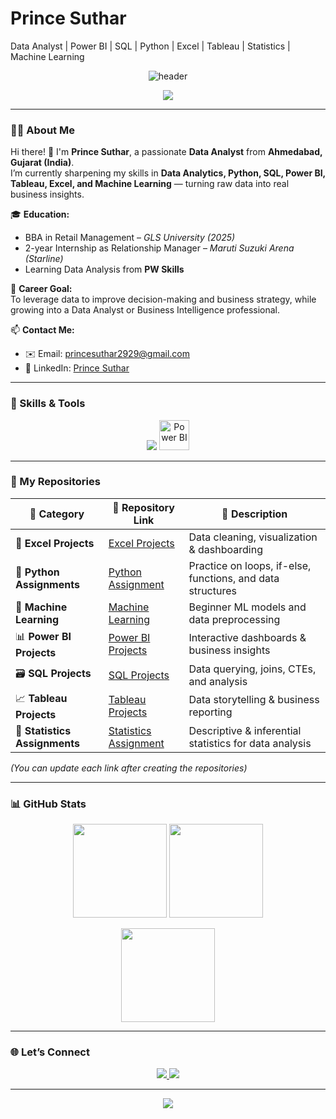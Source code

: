 # Prince Suthar

Data Analyst | Power BI | SQL | Python | Excel | Tableau | Statistics | Machine Learning

<!-- 🌟 Professional GitHub Profile README for Prince Suthar -->

<!-- Header -->
<p align="center">
  <img src="https://capsule-render.vercel.app/api?type=waving&color=0:0066FF,100:00C2CB&height=200&section=header&text=Prince%20Jayantibhai%20Suthar&fontSize=40&fontColor=ffffff&fontAlignY=35" alt="header"/>
</p>

<p align="center">
  <img src="https://readme-typing-svg.herokuapp.com?font=Poppins&weight=600&size=22&duration=3000&pause=1000&color=00C2CB&center=true&vCenter=true&width=700&lines=📊+Aspiring+Data+Analyst;🔍+Transforming+Data+into+Actionable+Insights;🚀+Skilled+in+Python,+Power+BI,+SQL,+and+Excel;🌱+Lifelong+Learner+in+Data+Science" />
</p>

---

### 👨‍💼 About Me  

Hi there! 👋 I'm **Prince Suthar**, a passionate **Data Analyst** from **Ahmedabad, Gujarat (India)**.  
I’m currently sharpening my skills in **Data Analytics, Python, SQL, Power BI, Tableau, Excel, and Machine Learning** — turning raw data into real business insights.  

🎓 **Education:**  
- BBA in Retail Management – *GLS University (2025)*  
- 2-year Internship as Relationship Manager – *Maruti Suzuki Arena (Starline)*   
- Learning Data Analysis from **PW Skills**  

💼 **Career Goal:**  
To leverage data to improve decision-making and business strategy, while growing into a Data Analyst or Business Intelligence professional.

📫 **Contact Me:**  
- ✉️ Email: [princesuthar2929@gmail.com](mailto:princesuthar2929@gmail.com)  
- 💼 LinkedIn: [Prince Suthar](https://www.linkedin.com/in/prince-suthar-72b179371/)  

---

### 🧰 Skills & Tools

<p align="center">
  <img src="https://skillicons.dev/icons?i=python,mysql,pandas,numpy,sklearn,github,git,tableau,excel" />
  <img src="https://img.icons8.com/color/48/power-bi.png" width="48" height="48" alt="Power BI" />
</p>

---

### 📂 My Repositories  

| 📁 Category | 🔗 Repository Link | 📝 Description |
|--------------|-------------------|----------------|
| 🧮 **Excel Projects** | [Excel Projects](#) | Data cleaning, visualization & dashboarding |
| 🐍 **Python Assignments** | [Python Assignment](#) | Practice on loops, if-else, functions, and data structures |
| 🧠 **Machine Learning** | [Machine Learning](#) | Beginner ML models and data preprocessing |
| 📊 **Power BI Projects** | [Power BI Projects](#) | Interactive dashboards & business insights |
| 🗃️ **SQL Projects** | [SQL Projects](#) | Data querying, joins, CTEs, and analysis |
| 📈 **Tableau Projects** | [Tableau Projects](#) | Data storytelling & business reporting |
| 📘 **Statistics Assignments** | [Statistics Assignment](#) | Descriptive & inferential statistics for data analysis |

*(You can update each link after creating the repositories)*

---

### 📊 GitHub Stats

<p align="center">
  <img src="https://github-readme-stats.vercel.app/api?username=PrinceSuthar&show_icons=true&theme=tokyonight&hide_border=true" height="150" />
  <img src="https://github-readme-stats.vercel.app/api/top-langs/?username=PrinceSuthar&layout=compact&theme=tokyonight&hide_border=true" height="150" />
</p>

<p align="center">
  <img src="https://github-readme-streak-stats.herokuapp.com/?user=PrinceSuthar&theme=tokyonight&hide_border=true" height="150" />
</p>

---

### 🌐 Let’s Connect
<p align="center">
  <a href="https://www.linkedin.com/in/prince-suthar-72b179371/" target="_blank">
    <img src="https://img.shields.io/badge/LinkedIn-0077B5?style=for-the-badge&logo=linkedin&logoColor=white" />
  </a>
  <a href="mailto:princesuthar2929@gmail.com" target="_blank">
    <img src="https://img.shields.io/badge/Gmail-D14836?style=for-the-badge&logo=gmail&logoColor=white" />
  </a>
</p>

---

<p align="center">
  <img src="https://capsule-render.vercel.app/api?type=waving&color=0:00C2CB,100:0066FF&height=120&section=footer" />
</p>
